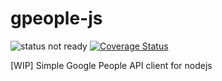 # gpeople-js

![status not ready](https://img.shields.io/badge/status-not%20ready-red.svg)
[![Coverage Status](https://coveralls.io/repos/github/fernandominguez/gpeople-js/badge.svg?branch=master)](https://coveralls.io/github/fernandominguez/gpeople-js?branch=master)

[WIP] Simple Google People API client for nodejs